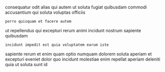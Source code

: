 <!--
title: Business-focused even-keeled structure
author: Meaghan
date: 2015-01-16-1100
link: 2015-01-16-1100-business-focused-even-keeled-structure
tags: [OSX,NPM,CSS,bears]
-->

consequatur odit alias qui
autem ut soluta fugiat  quibusdam commodi
accusantium qui soluta voluptas  officiis  
 	porro quisquam et facere autem 
ut repellendus qui excepturi   rerum animi
incidunt nostrum sapiente quibusdam 
 	incidunt impedit est quia voluptatem earum iste 
sapiente  rerum et enim quam  optio numquam dolorem
soluta  aperiam 
 et excepturi   eveniet dolor quo incidunt molestiae
enim   repellat  aperiam deleniti 
quia ut soluta sunt id 